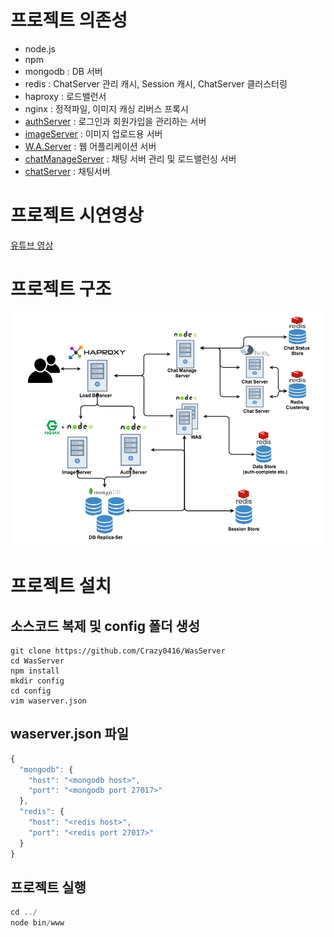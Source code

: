 # 프로젝트 의존성
- node.js
- npm
- mongodb : DB 서버
- redis : ChatServer 관리 캐시, Session 캐시, ChatServer 클러스터링
- haproxy : 로드밸런서
- nginx : 정적파일, 이미지 캐싱 리버스 프록시
- [authServer](https://github.com/seungjoopet/AuthApiServer) : 로그인과 회원가입을 관리하는 서버
- [imageServer](https://github.com/Crazy0416/imageServer) : 이미지 업로드용 서버
- [W.A.Server](https://github.com/Crazy0416/WasServer) : 웹 어플리케이션 서버
- [chatManageServer](https://github.com/Crazy0416/ChatManageServer) : 채팅 서버 관리 및 로드밸런싱 서버
- [chatServer](https://github.com/shh0258/NettyForChatServerOfRedisCluster) : 채팅서버

# 프로젝트 시연영상
[유튜브 영상](https://www.youtube.com/watch?v=eHSZN2g1drE)

# 프로젝트 구조
![태그톡 구조](https://raw.githubusercontent.com/Crazy0416/WasServer/master/docs/TagTalkArchitecture.png)

# 프로젝트 설치
## 소스코드 복제 및 config 폴더 생성
```
git clone https://github.com/Crazy0416/WasServer
cd WasServer
npm install
mkdir config
cd config
vim waserver.json
```
## waserver.json 파일
```javascript
{
  "mongodb": {
    "host": "<mongodb host>",
    "port": "<mongodb port 27017>"
  },
  "redis": {
    "host": "<redis host>",
    "port": "<redis port 27017>"
  }
}
```
## 프로젝트 실행
```javascript
cd ../
node bin/www
```